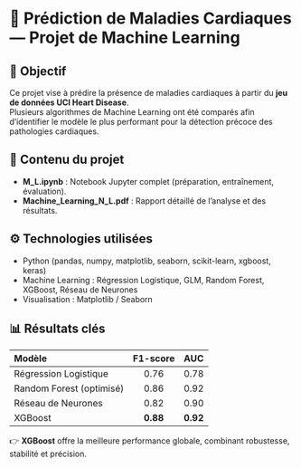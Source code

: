 # 🧠 Prédiction de Maladies Cardiaques — Projet de Machine Learning

## 🎯 Objectif
Ce projet vise à prédire la présence de maladies cardiaques à partir du **jeu de données UCI Heart Disease**.  
Plusieurs algorithmes de Machine Learning ont été comparés afin d’identifier le modèle le plus performant pour la détection précoce des pathologies cardiaques.

## 🧩 Contenu du projet
- **M_L.ipynb** : Notebook Jupyter complet (préparation, entraînement, évaluation).
- **Machine_Learning_N_L.pdf** : Rapport détaillé de l’analyse et des résultats.

## ⚙️ Technologies utilisées
- Python (pandas, numpy, matplotlib, seaborn, scikit-learn, xgboost, keras)
- Machine Learning : Régression Logistique, GLM, Random Forest, XGBoost, Réseau de Neurones
- Visualisation : Matplotlib / Seaborn

## 📊 Résultats clés
| Modèle | F1-score | AUC |
|:--------|:----------:|:------:|
| Régression Logistique | 0.76 | 0.78 |
| Random Forest (optimisé) | 0.86 | 0.92 |
| Réseau de Neurones | 0.82 | 0.90 |
| XGBoost | **0.88** | **0.92** |

👉 **XGBoost** offre la meilleure performance globale, combinant robustesse, stabilité et précision.
